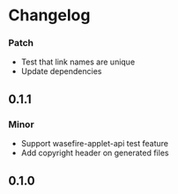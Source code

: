 # Changelog

### Patch

- Test that link names are unique
- Update dependencies

## 0.1.1

### Minor

- Support wasefire-applet-api test feature
- Add copyright header on generated files

## 0.1.0
